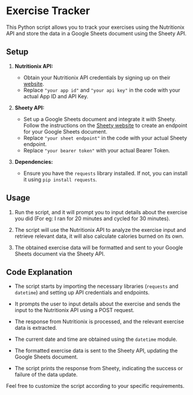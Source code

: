 # Exercise Tracker

This Python script allows you to track your exercises using the Nutritionix API and store the data in a Google Sheets document using the Sheety API.

## Setup

1. **Nutritionix API:**
    - Obtain your Nutritionix API credentials by signing up on their [website](https://www.nutritionix.com/business/api).
    - Replace `"your app id"` and `"your api key"` in the code with your actual App ID and API Key.

2. **Sheety API:**
    - Set up a Google Sheets document and integrate it with Sheety. Follow the instructions on the [Sheety website](https://sheety.co/) to create an endpoint for your Google Sheets document.
    - Replace `"your sheet endpoint"` in the code with your actual Sheety endpoint.
    - Replace `"your bearer token"` with your actual Bearer Token.

3. **Dependencies:**
    - Ensure you have the `requests` library installed. If not, you can install it using `pip install requests`.

## Usage

1. Run the script, and it will prompt you to input details about the exercise you did (For eg: I ran for 20 minutes and cycled for 30 minutes).

2. The script will use the Nutritionix API to analyze the exercise input and retrieve relevant data, it will also calculate calories burned on its own.

3. The obtained exercise data will be formatted and sent to your Google Sheets document via the Sheety API.

## Code Explanation

- The script starts by importing the necessary libraries (`requests` and `datetime`) and setting up API credentials and endpoints.

- It prompts the user to input details about the exercise and sends the input to the Nutritionix API using a POST request.

- The response from Nutritionix is processed, and the relevant exercise data is extracted.

- The current date and time are obtained using the `datetime` module.

- The formatted exercise data is sent to the Sheety API, updating the Google Sheets document.

- The script prints the response from Sheety, indicating the success or failure of the data update.

Feel free to customize the script according to your specific requirements.
